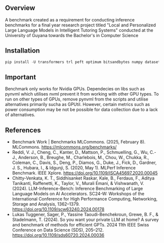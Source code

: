 ## Overview
A benchmark created as a requirement for conducting inference benchmarks for a final year research project titled "Local and Personalized Large Language Models in Intelligent Tutoring Systems" conducted at the University of Guyana towards the Bachelor's in Computer Science

## Installation 
```python
pip install -U transformers trl peft optimum bitsandbytes numpy datasets sentence_transformers langchain faiss-cpu langchain_huggingface langchain_community pypdf sympy GPUtil psutil pynvml
```

## Important
Benchmark only works for Nvidia GPUs. Dependecies on libs such as pynvml which utilises nvml prevent it from working with other GPU types. To run on other types of GPUs, remove pynvml from the scripts and utilise alternatives primarily sucha as GPUtil. However, certain metrics
such as power consumption may be not be possible for data collection due to a lack of alternatives.


## References
- Benchmark Work | Benchmarks MLCommons. (2025, February 8). MLCommons. https://mlcommons.org/benchmarks/
- Reddi, V. J., Cheng, C., Kanter, D., Mattson, P., Schmuelling, G., Wu, C.-J., Anderson, B., Breughe, M., Charlebois, M., Chou, W., Chukka, R., Coleman, C., Davis, S., Deng, P., Diamos, G., Duke, J., Fick, D., Gardner, J. S., Hubara, I., & Idgunji, S. (2020, May 1). MLPerf Inference Benchmark. IEEE Xplore. https://doi.org/10.1109/ISCA45697.2020.00045
- Chitty-Venkata, K. T., Siddhisanket Raskar, Kale, B., Ferdaus, F., Aditya Tanikanti, Raffenetti, K., Taylor, V., Murali Emani, & Vishwanath, V. (2024). LLM-Inference-Bench: Inference Benchmarking of Large Language Models on AI Accelerators. SC24-W: Workshops of the International Conference for High Performance Computing, Networking, Storage and Analysis, 1362–1379. https://doi.org/10.1109/scw63240.2024.00178
- Lukas Tuggener, Sager, P., Yassine Taoudi-Benchekroun, Grewe, B. F., & Stadelmann, T. (2024). So you want your private LLM at home? A survey and benchmark of methods for efficient GPTs. 2024 11th IEEE Swiss Conference on Data Science (SDS), 205–212. https://doi.org/10.1109/sds60720.2024.00036
